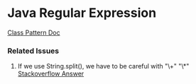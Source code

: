 # Java Regular Expression

[Class Pattern Doc](https://docs.oracle.com/javase/8/docs/api/java/util/regex/Pattern.html)


### Related Issues
1. If we use String.split(), we have to be careful with "\\+" "\\*"  
[Stackoverflow Answer](https://stackoverflow.com/questions/40246231/java-util-regex-patternsyntaxexception-dangling-meta-character-near-index-0)
